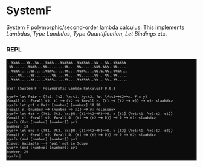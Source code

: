 # SystemF
System F polymorphic/second-order lambda calculus. This implements *Lambdas*, *Type Lambdas*, *Type Quantification*, *Let Bindings* etc.  

### REPL
<img src="./static/repl.png" />
